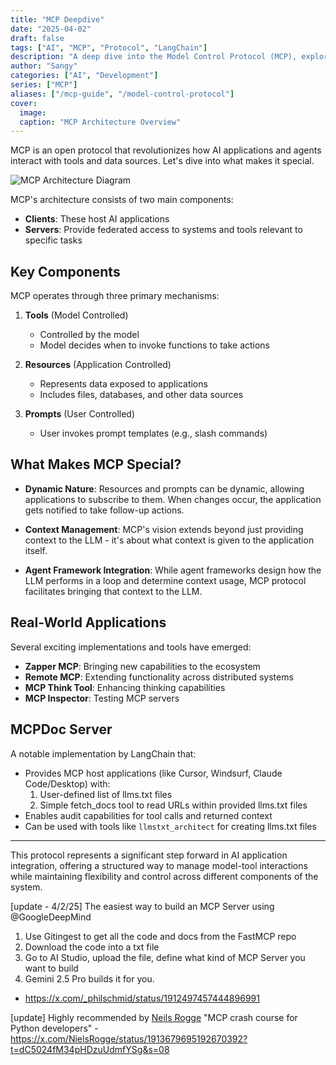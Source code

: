 ```yaml
---
title: "MCP Deepdive"
date: "2025-04-02"
draft: false
tags: ["AI", "MCP", "Protocol", "LangChain"]
description: "A deep dive into the Model Control Protocol (MCP), exploring its architecture, key components, and real-world applications"
author: "Sangy"
categories: ["AI", "Development"]
series: ["MCP"]
aliases: ["/mcp-guide", "/model-control-protocol"]
cover:
  image: 
  caption: "MCP Architecture Overview"
---
```


MCP is an open protocol that revolutionizes how AI applications and agents interact with tools and data sources. Let's dive into what makes it special.

![MCP Architecture Diagram](/images/mcp-deep-dive.png)

MCP's architecture consists of two main components:
- **Clients**: These host AI applications
- **Servers**: Provide federated access to systems and tools relevant to specific tasks

## Key Components

MCP operates through three primary mechanisms:

1. **Tools** (Model Controlled)
   - Controlled by the model
   - Model decides when to invoke functions to take actions

2. **Resources** (Application Controlled)
   - Represents data exposed to applications
   - Includes files, databases, and other data sources

3. **Prompts** (User Controlled)
   - User invokes prompt templates (e.g., slash commands)

## What Makes MCP Special?

- **Dynamic Nature**: Resources and prompts can be dynamic, allowing applications to subscribe to them. When changes occur, the application gets notified to take follow-up actions.

- **Context Management**: MCP's vision extends beyond just providing context to the LLM - it's about what context is given to the application itself.

- **Agent Framework Integration**: While agent frameworks design how the LLM performs in a loop and determine context usage, MCP protocol facilitates bringing that context to the LLM.

## Real-World Applications

Several exciting implementations and tools have emerged:

- **Zapper MCP**: Bringing new capabilities to the ecosystem
- **Remote MCP**: Extending functionality across distributed systems
- **MCP Think Tool**: Enhancing thinking capabilities
- **MCP Inspector**: Testing MCP servers

## MCPDoc Server

A notable implementation by LangChain that:
- Provides MCP host applications (like Cursor, Windsurf, Claude Code/Desktop) with:
  1. User-defined list of llms.txt files
  2. Simple fetch_docs tool to read URLs within provided llms.txt files
- Enables audit capabilities for tool calls and returned context
- Can be used with tools like `llmstxt_architect` for creating llms.txt files

---

This protocol represents a significant step forward in AI application integration, offering a structured way to manage model-tool interactions while maintaining flexibility and control across different components of the system. 


[update - 4/2/25]
The easiest way to build an MCP Server using 
@GoogleDeepMind

1. Use Gitingest to get all the code and docs from the FastMCP repo
2. Download the code into a txt file
3. Go to AI Studio, upload the file, define what kind of MCP Server you want to build
4. Gemini 2.5 Pro builds it for you.

- https://x.com/_philschmid/status/1912497457444896991


[update]
Highly recommended by [Neils Rogge](https://x.com/NielsRogge) "MCP crash course for Python developers"  - https://x.com/NielsRogge/status/1913679695192670392?t=dC5024fM34pHDzuUdmfYSg&s=08